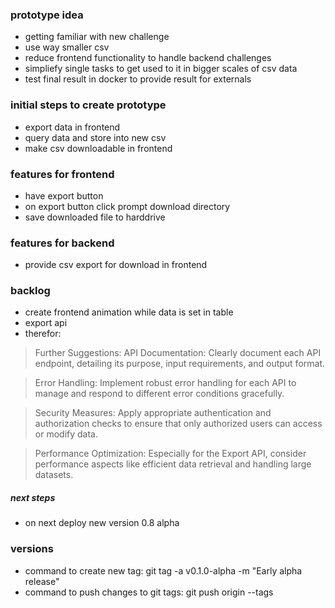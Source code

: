 ### prototype idea

- getting familiar with new challenge
- use way smaller csv
- reduce frontend functionality to handle backend challenges
- simpliefy single tasks to get used to it in bigger scales of csv data
- test final result in docker to provide result for externals

### initial steps to create prototype

- export data in frontend
- query data and store into new csv
- make csv downloadable in frontend

### features for frontend

- have export button
- on export button click prompt download directory
- save downloaded file to harddrive

### features for backend

- provide csv export for download in frontend

### backlog

- create frontend animation while data is set in table
- export api
- therefor:

> Further Suggestions:
> API Documentation: Clearly document each API endpoint, detailing its purpose, input requirements, and output format.

> Error Handling: Implement robust error handling for each API to manage and respond to different error conditions gracefully.

> Security Measures: Apply appropriate authentication and authorization checks to ensure that only authorized users can access or modify data.

> Performance Optimization: Especially for the Export API, consider performance aspects like efficient data retrieval and handling large datasets.

##### next steps

- on next deploy new version 0.8 alpha

### versions

- command to create new tag: git tag -a v0.1.0-alpha -m "Early alpha release"
- command to push changes to git tags: git push origin --tags
